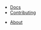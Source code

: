 <!-- _navbar.md -->

* [Docs](/documentation)
* [Contributing](/contributing)
<!-- * [Services](/) -->
* [About](/about)